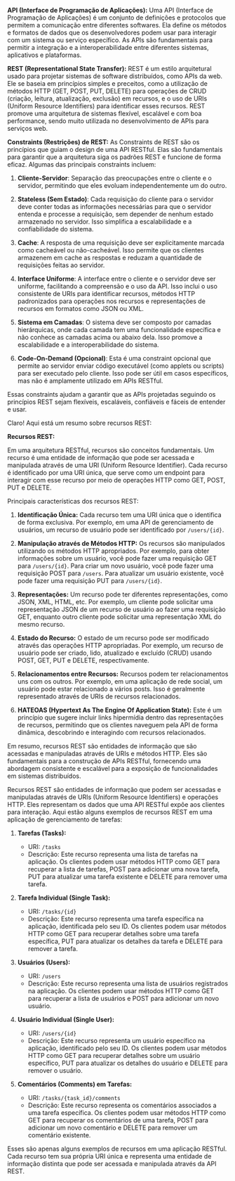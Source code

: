 

**API (Interface de Programação de Aplicações):**
Uma API (Interface de Programação de Aplicações) é um conjunto de definições e protocolos que permitem a comunicação entre diferentes softwares. Ela define os métodos e formatos de dados que os desenvolvedores podem usar para interagir com um sistema ou serviço específico. As APIs são fundamentais para permitir a integração e a interoperabilidade entre diferentes sistemas, aplicativos e plataformas.

**REST (Representational State Transfer):**
REST é um estilo arquitetural usado para projetar sistemas de software distribuídos, como APIs da web. Ele se baseia em princípios simples e preceitos, como a utilização de métodos HTTP (GET, POST, PUT, DELETE) para operações de CRUD (criação, leitura, atualização, exclusão) em recursos, e o uso de URIs (Uniform Resource Identifiers) para identificar esses recursos. REST promove uma arquitetura de sistemas flexível, escalável e com boa performance, sendo muito utilizada no desenvolvimento de APIs para serviços web.

**Constraints (Restrições) de REST:**
As Constraints de REST são os princípios que guiam o design de uma API RESTful. Elas são fundamentais para garantir que a arquitetura siga os padrões REST e funcione de forma eficaz. Algumas das principais constraints incluem:

1. **Cliente-Servidor**: Separação das preocupações entre o cliente e o servidor, permitindo que eles evoluam independentemente um do outro.

2. **Stateless (Sem Estado)**: Cada requisição do cliente para o servidor deve conter todas as informações necessárias para que o servidor entenda e processe a requisição, sem depender de nenhum estado armazenado no servidor. Isso simplifica a escalabilidade e a confiabilidade do sistema.

3. **Cache**: A resposta de uma requisição deve ser explicitamente marcada como cacheável ou não-cacheável. Isso permite que os clientes armazenem em cache as respostas e reduzam a quantidade de requisições feitas ao servidor.

4. **Interface Uniforme**: A interface entre o cliente e o servidor deve ser uniforme, facilitando a compreensão e o uso da API. Isso inclui o uso consistente de URIs para identificar recursos, métodos HTTP padronizados para operações nos recursos e representações de recursos em formatos como JSON ou XML.

5. **Sistema em Camadas**: O sistema deve ser composto por camadas hierárquicas, onde cada camada tem uma funcionalidade específica e não conhece as camadas acima ou abaixo dela. Isso promove a escalabilidade e a interoperabilidade do sistema.

6. **Code-On-Demand (Opcional)**: Esta é uma constraint opcional que permite ao servidor enviar código executável (como applets ou scripts) para ser executado pelo cliente. Isso pode ser útil em casos específicos, mas não é amplamente utilizado em APIs RESTful.

Essas constraints ajudam a garantir que as APIs projetadas seguindo os princípios REST sejam flexíveis, escaláveis, confiáveis e fáceis de entender e usar.

Claro! Aqui está um resumo sobre recursos REST:

**Recursos REST:**

Em uma arquitetura RESTful, recursos são conceitos fundamentais. Um recurso é uma entidade de informação que pode ser acessada e manipulada através de uma URI (Uniform Resource Identifier). Cada recurso é identificado por uma URI única, que serve como um endpoint para interagir com esse recurso por meio de operações HTTP como GET, POST, PUT e DELETE.

Principais características dos recursos REST:

1. **Identificação Única:** Cada recurso tem uma URI única que o identifica de forma exclusiva. Por exemplo, em uma API de gerenciamento de usuários, um recurso de usuário pode ser identificado por `/users/{id}`.

2. **Manipulação através de Métodos HTTP:** Os recursos são manipulados utilizando os métodos HTTP apropriados. Por exemplo, para obter informações sobre um usuário, você pode fazer uma requisição GET para `/users/{id}`. Para criar um novo usuário, você pode fazer uma requisição POST para `/users`. Para atualizar um usuário existente, você pode fazer uma requisição PUT para `/users/{id}`.

3. **Representações:** Um recurso pode ter diferentes representações, como JSON, XML, HTML, etc. Por exemplo, um cliente pode solicitar uma representação JSON de um recurso de usuário ao fazer uma requisição GET, enquanto outro cliente pode solicitar uma representação XML do mesmo recurso.

4. **Estado do Recurso:** O estado de um recurso pode ser modificado através das operações HTTP apropriadas. Por exemplo, um recurso de usuário pode ser criado, lido, atualizado e excluído (CRUD) usando POST, GET, PUT e DELETE, respectivamente.

5. **Relacionamentos entre Recursos:** Recursos podem ter relacionamentos uns com os outros. Por exemplo, em uma aplicação de rede social, um usuário pode estar relacionado a vários posts. Isso é geralmente representado através de URIs de recursos relacionados.

6. **HATEOAS (Hypertext As The Engine Of Application State):** Este é um princípio que sugere incluir links hipermídia dentro das representações de recursos, permitindo que os clientes naveguem pela API de forma dinâmica, descobrindo e interagindo com recursos relacionados.

Em resumo, recursos REST são entidades de informação que são acessadas e manipuladas através de URIs e métodos HTTP. Eles são fundamentais para a construção de APIs RESTful, fornecendo uma abordagem consistente e escalável para a exposição de funcionalidades em sistemas distribuídos.

Recursos REST são entidades de informação que podem ser acessadas e manipuladas através de URIs (Uniform Resource Identifiers) e operações HTTP. Eles representam os dados que uma API RESTful expõe aos clientes para interação. Aqui estão alguns exemplos de recursos REST em uma aplicação de gerenciamento de tarefas:

1. **Tarefas (Tasks):**
   - URI: `/tasks`
   - Descrição: Este recurso representa uma lista de tarefas na aplicação. Os clientes podem usar métodos HTTP como GET para recuperar a lista de tarefas, POST para adicionar uma nova tarefa, PUT para atualizar uma tarefa existente e DELETE para remover uma tarefa.

2. **Tarefa Individual (Single Task):**
   - URI: `/tasks/{id}`
   - Descrição: Este recurso representa uma tarefa específica na aplicação, identificada pelo seu ID. Os clientes podem usar métodos HTTP como GET para recuperar detalhes sobre uma tarefa específica, PUT para atualizar os detalhes da tarefa e DELETE para remover a tarefa.

3. **Usuários (Users):**
   - URI: `/users`
   - Descrição: Este recurso representa uma lista de usuários registrados na aplicação. Os clientes podem usar métodos HTTP como GET para recuperar a lista de usuários e POST para adicionar um novo usuário.

4. **Usuário Individual (Single User):**
   - URI: `/users/{id}`
   - Descrição: Este recurso representa um usuário específico na aplicação, identificado pelo seu ID. Os clientes podem usar métodos HTTP como GET para recuperar detalhes sobre um usuário específico, PUT para atualizar os detalhes do usuário e DELETE para remover o usuário.

5. **Comentários (Comments) em Tarefas:**
   - URI: `/tasks/{task_id}/comments`
   - Descrição: Este recurso representa os comentários associados a uma tarefa específica. Os clientes podem usar métodos HTTP como GET para recuperar os comentários de uma tarefa, POST para adicionar um novo comentário e DELETE para remover um comentário existente.

Esses são apenas alguns exemplos de recursos em uma aplicação RESTful. Cada recurso tem sua própria URI única e representa uma entidade de informação distinta que pode ser acessada e manipulada através da API REST.
